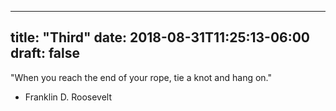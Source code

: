 
---
title: "Third"
date: 2018-08-31T11:25:13-06:00
draft: false
---

"When you reach the end of your rope, tie a knot and hang on."
- Franklin D. Roosevelt

